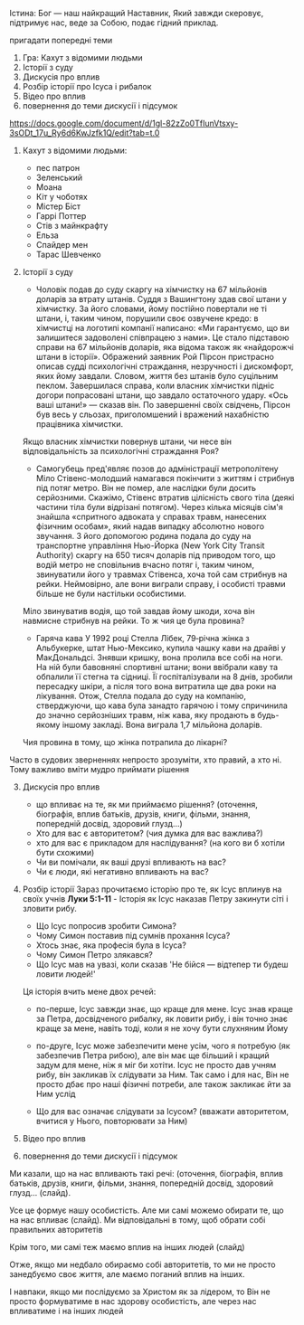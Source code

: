 
Істина: Бог — наш найкращий Наставник, Який завжди скеровує, підтримує нас, веде за Собою, подає гідний приклад.

пригадати попередні теми


1. Гра: Кахут з відомими людьми
2. Історії з суду
3. Дискусія про вплив
4. Розбір історії про Ісуса і рибалок
5. Відео про вплив
6. повернення до теми дискусії і підсумок

https://docs.google.com/document/d/1gl-82zZo0TfIunVtsxy-3sODt_17u_Ry6d6KwJzfk1Q/edit?tab=t.0



1. Кахут з відомими людьми:
	- пес патрон
	- Зеленський
	- Моана
	- Кіт у чоботях
	- Містер Біст
	- Гаррі Поттер
	- Стів з майнкрафту
	- Ельза
	- Спайдер мен
	- Тарас Шевченко

2. Історії з суду
	- Чоловік подав до суду скаргу на хімчистку на 67 мільйонів доларів за втрату штанів. 
	Суддя з Вашингтону здав свої штани у хімчистку. За його словами, йому постійно повертали не ті штани, і, таким чином, порушили своє озвучене кредо: в хімчистці на логотипі компанії написано: «Ми гарантуємо, що ви залишитеся задоволені співпрацею з нами». Це стало підставою справи на 67 мільйонів доларів, яка відома також як «найдорожчі штани в історії». Ображений заявник Рой Пірсон пристрасно описав судді психологічні страждання, незручності і дискомфорт, яких йому завдали. Словом, життя без штанів було суцільним пеклом. Завершилася справа, коли власник хімчистки підніс догори попрасовані штани, що завдало остаточного удару. «Ось ваші штани!» — сказав він. По завершенні своїх свідчень, Пірсон був весь у сльозах, приголомшений і вражений нахабністю працівника хімчистки.
	
	Якщо власник хімчистки повернув штани, чи несе він відповідальність за психологічні страждання Роя?
	
	- Самогубець пред'являє позов до адміністрації метрополітену
	Міло Стівенс-молодший намагався покінчити з життям і стрибнув під потяг метро. Він не помер, але наслідки були досить серйозними. Скажімо, Стівенс втратив цілісність свого тіла (деякі частини тіла були відрізані потягом). Через кілька місяців сім'я  знайшла «спритного адвоката у справах травм, нанесених фізичним особам», який надав випадку абсолютно нового звучання. З його допомогою родина подала до суду на транспортне управління Нью-Йорка (New York City Transit Authority) скаргу на 650 тисяч доларів під приводом того, що водій метро не сповільнив вчасно потяг і, таким чином, звинуватили його у травмах Стівенса, хоча той сам стрибнув на рейки. Неймовірно, але вони виграли справу, і особисті травми більше не були настільки особистими.

	Міло звинуватив водія, що той завдав йому шкоди, хоча він навмисне стрибнув на рейки. То ж чия це була провина?
	
	- Гаряча кава
	У 1992 році Стелла Лібек, 79‑річна жінка з Альбукерке, штат Нью-Мексико, купила чашку кави на драйві у МакДональдсі. Знявши кришку, вона пролила все собі на ноги. На ній були бавовняні спортивні штани; вони ввібрали каву та обпалили її стегна та сідниці. Її госпіталізували на 8 днів, зробили пересадку шкіри, а після того вона витратила ще два роки на лікування. Отож, Стелла подала до суду на компанію, стверджуючи, що кава була занадто гарячою і тому спричинила до значно серйозніших травм, ніж кава, яку продають в будь-якому іншому закладі. Вона виграла 1,7 мільйона доларів. 
	
	Чия провина в тому, що жінка потрапила до лікарні?
	
Часто в судових зверненнях непросто зрозуміти, хто правий, а хто ні. Тому важливо вміти мудро приймати рішення

3. Дискусія про вплив

	- що впливає на те, як ми приймаємо рішення? (оточення, біографія, вплив батьків, друзів, книги, фільми, знання, попередній досвід, здоровий глузд...)
	- Хто для вас є авторитетом? (чия думка для вас важлива?)
	- хто для вас є прикладом для наслідування? (на кого ви б хотіли бути схожими)
	- Чи ви помічали, як ваші друзі впливають на вас?
	- Чи є люди, які негативно впливають на вас?

4. Розбір історії
	Зараз прочитаємо історію про те, як Ісус вплинув на своїх учнів
	**Луки 5:1-11** - Історія як Ісус наказав Петру закинути сіті і зловити рибу. 

	- Що Ісус попросив зробити Симона?
	- Чому Симон поставив під сумнів прохання Ісуса?
	- Хтось знає, яка професія була в Ісуса?
	- Чому Симон Петро злякався?
	- Що Ісус мав на увазі, коли сказав 'Не бійся — відтепер ти будеш ловити людей!'

	Ця історія вчить мене двох речей: 
	- по-перше, Ісус завжди знає, що краще для мене. Ісус знав краще за Петра, досвідченого рибалку, як ловити рибу, і він точно знає краще за мене, навіть тоді, коли я не хочу бути слухняним Йому
	- по-друге, Ісус може забезпечити мене усім, чого я потребую (як забезпечив Петра рибою), але він має ще більший і кращий задум для мене, ніж я міг би хотіти. Ісус не просто дав учням рибу, він закликав їх слідувати за Ним. Так само і для нас, Він не просто дбає про наші фізичні потреби, але також закликає йти за Ним услід

	
	- Що для вас означає слідувати за Ісусом? (вважати авторитетом, вчитися у Нього, повторювати за Ним)

5. Відео про вплив

6. повернення до теми дискусії і підсумок

Ми казали, що на нас впливають такі речі: (оточення, біографія, вплив батьків, друзів, книги, фільми, знання, попередній досвід, здоровий глузд... (слайд). 

Усе це формує нашу особистість. Але ми самі можемо обирати те, що на нас впливає (слайд). Ми відповідальні в тому, щоб обрати собі правильних авторитетів

Крім того, ми самі теж маємо вплив на інших людей (слайд)

Отже, якщо ми недбало обираємо собі авторитетів, то ми не просто занедбуємо своє життя, але маємо поганий вплив на інших. 

І навпаки, якщо ми послідуємо за Христом як за лідером, то Він не просто формуватиме в нас здорову особистість, але через нас впливатиме і на інших людей

